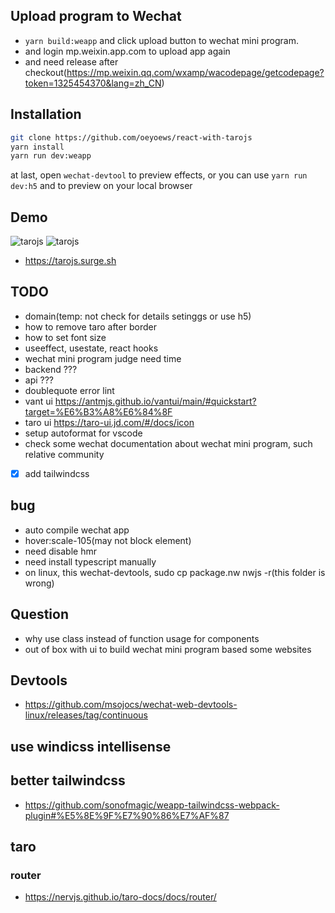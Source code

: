 ## Upload program to Wechat

- `yarn build:weapp` and click upload button to wechat mini program.
- and login mp.weixin.app.com to upload app again
- and need release after checkout(https://mp.weixin.qq.com/wxamp/wacodepage/getcodepage?token=1325454370&lang=zh_CN)

## Installation

```bash
git clone https://github.com/oeyoews/react-with-tarojs
yarn install
yarn run dev:weapp
```

at last, open `wechat-devtool` to preview effects, or you can use `yarn run dev:h5` and to preview on your local browser

## Demo

![tarojs](https://i.imgur.com/ghE4Ap4.png)
![tarojs](https://i.imgur.com/uoJwR0y.png)

- https://tarojs.surge.sh

## TODO

- domain(temp: not check for details setinggs or use h5)
- how to remove taro after border
- how to set font size
- useeffect, usestate, react hooks
- wechat mini program judge need time
- backend ???
- api ???
- doublequote error lint
- vant ui https://antmjs.github.io/vantui/main/#quickstart?target=%E6%B3%A8%E6%84%8F
- taro ui https://taro-ui.jd.com/#/docs/icon
- setup autoformat for vscode
- check some wechat documentation about wechat mini program, such relative community
- [x] add tailwindcss

## bug

- auto compile wechat app
- hover:scale-105(may not block element)
- need disable hmr
- need install typescript manually
- on linux, this wechat-devtools, sudo cp package.nw nwjs -r(this folder is wrong)

## Question

- why use class instead of function usage for components
- out of box with ui to build wechat mini program based some websites

## Devtools

- https://github.com/msojocs/wechat-web-devtools-linux/releases/tag/continuous

## use windicss intellisense

## better tailwindcss

- https://github.com/sonofmagic/weapp-tailwindcss-webpack-plugin#%E5%8E%9F%E7%90%86%E7%AF%87

## taro

### router

- https://nervjs.github.io/taro-docs/docs/router/

